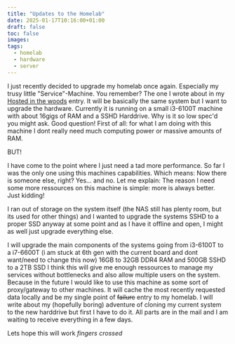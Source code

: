 ```yaml
---
title: "Updates to the Homelab"
date: 2025-01-17T10:16:00+01:00
draft: false
toc: false
images:
tags:
  - homelab
  - hardware
  - server
---
```


I just recently decided to upgrade my homelab once again. Especially my trusy little "Service"-Machine. You remember? The one I wrote about in my [Hosted in the woods](../hosted-in-the-woods) entry.
It will be basically the same system but I want to upgrade the hardware. 
Currently it is running on a small i3-6100T machine with about 16gigs of RAM and a SSHD Harddrive. 
Why is it so low spec'd you might ask. Good question!
First of all: for what I am doing with this machine I dont really need much computing power or massive amounts of RAM.

BUT!

I have come to the point where I just need a tad more performance. 
So far I was the only one using this machines capabilities. Which means: Now there is someone else, right?
Yes... and no. Let me explain:
The reason I need some more ressources on this machine is simple: more is always better. 
Just kidding!

I ran out of storage on the system itself (the NAS still has plenty room, but its used for other things) 
and I wanted to upgrade the systems SSHD to a proper SSD anyway at some point and as I have it offline and open, I might as well just upgrade everything else.

I will upgrade the main components of the systems going from
i3-6100T to a i7-6600T (i am stuck at 6th gen with the current board and dont want/need to change this now)
16GB to 32GB DDR4 RAM
and
500GB SSHD to a 2TB SSD
I think this will give me enough ressources to manage my services without bottlenecks and also allow multiple users on the system.
Because in the future I would like to use this machine as some sort of proxy/gateway to other machines. It will cache the most recently requested data locally and be my single point of ~~failure~~ entry to my homelab.
I will write about my (hopefully boring) adventure of cloning my current system to the new harddrive but first I have to do it.
All parts are in the mail and I am waiting to receive everything in a few days. 

Lets hope this will work *fingers crossed*  